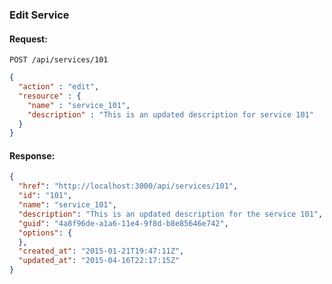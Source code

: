 ---
---

### Edit Service

#### Request:

    POST /api/services/101

``` json
{
  "action" : "edit",
  "resource" : {
    "name" : "service_101",
    "description" : "This is an updated description for service 101"
  }
}
```

#### Response:

``` json
{
  "href": "http://localhost:3000/api/services/101",
  "id": "101",
  "name": "service_101",
  "description": "This is an updated description for the service 101",
  "guid": "4a8f96de-a1a6-11e4-9f8d-b8e85646e742",
  "options": {
  },
  "created_at": "2015-01-21T19:47:11Z",
  "updated_at": "2015-04-16T22:17:15Z"
}
```
